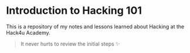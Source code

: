 # Introduction to Hacking 101
This is a repository of my notes and lessons learned about Hacking at the Hack4u Academy. 
> It never hurts to review the initial steps ✨
